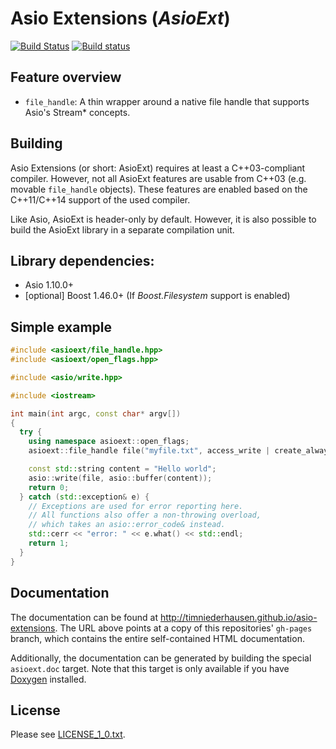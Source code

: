 # Asio Extensions (_AsioExt_)

[![Build Status](https://travis-ci.org/timniederhausen/asio-extensions.svg?branch=master)](https://travis-ci.org/timniederhausen/asio-extensions)
[![Build status](https://ci.appveyor.com/api/projects/status/696yog08f0fbpck0/branch/master?svg=true)](https://ci.appveyor.com/project/timniederhausen/asio-extensions/branch/master)

## Feature overview

* `file_handle`: A thin wrapper around a native file handle that supports
  Asio's Stream* concepts.

## Building

Asio Extensions (or short: AsioExt) requires at least a C++03-compliant compiler.
However, not all AsioExt features are usable from C++03 (e.g. movable `file_handle` objects).
These features are enabled based on the C++11/C++14 support of the used compiler.

<!-- todo: compiler support -->

Like Asio, AsioExt is header-only by default.
However, it is also possible to build the AsioExt library in a separate compilation unit.

## Library dependencies:

* Asio 1.10.0+
* [optional] Boost 1.46.0+ (If _Boost.Filesystem_ support is enabled)

## Simple example

```cpp
#include <asioext/file_handle.hpp>
#include <asioext/open_flags.hpp>

#include <asio/write.hpp>

#include <iostream>

int main(int argc, const char* argv[])
{
  try {
    using namespace asioext::open_flags;
    asioext::file_handle file("myfile.txt", access_write | create_always);

    const std::string content = "Hello world";
    asio::write(file, asio::buffer(content));
    return 0;
  } catch (std::exception& e) {
    // Exceptions are used for error reporting here.
    // All functions also offer a non-throwing overload,
    // which takes an asio::error_code& instead.
    std::cerr << "error: " << e.what() << std::endl;
    return 1;
  }
}
```

## Documentation
The documentation can be found at http://timniederhausen.github.io/asio-extensions.
The URL above points at a copy of this repositories' `gh-pages` branch,
which contains the entire self-contained HTML documentation.

Additionally, the documentation can be generated by building the special
`asioext.doc` target. Note that this target is only available if you have
[Doxygen](http://www.stack.nl/~dimitri/doxygen/) installed.

## License
Please see [LICENSE_1_0.txt](LICENSE_1_0.txt).
